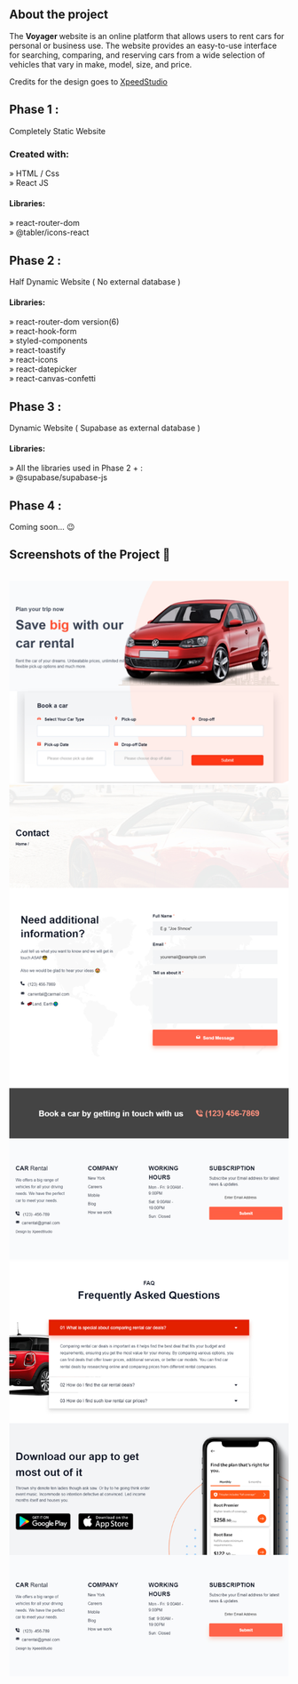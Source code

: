 <h2>About the project</h2>

  <p>The <b> Voyager </b> website is an online platform that allows users to rent cars for personal or business use. The website provides an easy-to-use interface for searching, comparing, and reserving cars from a wide selection of vehicles that vary in make, model, size, and price.</p>

<p>Credits for the design goes to <a href='https://xpeedstudio.com/'>XpeedStudio</a></p>

<h2> Phase 1 : </h2>

Completely Static Website

<h3>Created with:</h3>

» HTML / Css <br>
» React JS

<h4> Libraries: </h4>

» react-router-dom <br>
» @tabler/icons-react

<h2> Phase 2 : </h2>

Half Dynamic Website ( No external database )

<h4> Libraries: </h4>

» react-router-dom version(6)<br>
» react-hook-form<br>
» styled-components<br>
» react-toastify<br>
» react-icons<br>
» react-datepicker<br>
» react-canvas-confetti<br>

<h2> Phase 3 : </h2>

Dynamic Website ( Supabase as external database )

<h4> Libraries: </h4>

» All the libraries used in Phase 2 + :<br>
» @supabase/supabase-js<br>

<h2> Phase 4 : </h2>

Coming soon... 😉

<h2>Screenshots of the Project 📸</h2>
<br>

<div align='center'>
<img src='public\HomeD.jpg'/>
<img src='public\ContactD.jpg'/>
<img src='public\faqD.jpg'/>

</div>
